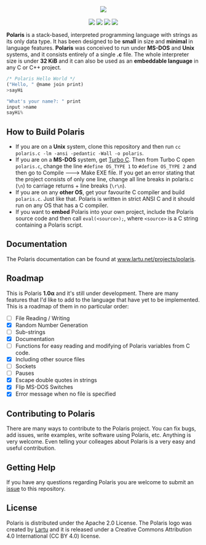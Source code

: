 <p align="center">
  <img src="https://github.com/Lartu/polaris/blob/master/IMG/LOGO.PNG">
  <br><br>
  <img src="https://img.shields.io/badge/version-1.0α-blue.svg">
  <img src="https://img.shields.io/badge/apache-_2.0-yellow">
  <a href="https://www.freenode.net"><img src="https://img.shields.io/badge/irc-%23polarislang-navy"></a>
  <a href="https://t.me/polarislang"><img src="https://img.shields.io/badge/-polarislang-295887?logo=telegram"></a>
  <!--<a href="https://travis-ci.org/Lartu/ldpl"><img src="https://img.shields.io/travis/Lartu/ldpl/master"></a>-->
</p>

**Polaris** is a stack-based, interpreted programming language with strings as its only data type.
It has been designed to be **small** in size and **minimal** in language features. **Polaris** was
conceived to run under **MS-DOS** and **Unix** systems, and it consists entirely of a single **.c** file.
The whole interpreter size is under **32 KiB** and it can also be used as an **embeddable language** in
any C or C++ project.

```javascript
/* Polaris Hello World */
("Hello, " @name join print)
>sayHi

"What's your name?: " print
input >name
sayHi%
```

## How to Build Polaris

- If you are on a **Unix** system, clone this repository and then run `cc polaris.c -lm -ansi -pedantic -Wall -o polaris`.
- If you are on a **MS-DOS** system, get [Turbo C](https://edn.embarcadero.com/article/20841). Then from Turbo C open `polaris.c`, change the line `#define OS_TYPE 1` to `#define OS_TYPE 2` and then go to Compile 🡒 Make EXE file. If you get an error stating that the project consists of only one line, change all line breaks in polaris.c (`\n`) to carriage returns + line breaks (`\r\n`).
- If you are on any **other OS**, get your favourite C compiler and build `polaris.c`. Just like that. Polaris is written in strict ANSI C and it should run on any OS that has a C compiler.
- If you want to **embed** Polaris into your own project, include the Polaris source code and then call `eval(<source>);`,
where `<source>` is a C string containing a Polaris script.

## Documentation

The Polaris documentation can be found at www.lartu.net/projects/polaris.

## Roadmap

This is Polaris **1.0α** and it's still under development. There are many features that I'd like to add to the
language that have yet to be implemented. This is a roadmap of them in no particular order:
- [ ] File Reading / Writing
- [x] Random Number Generation
- [ ] Sub-strings
- [x] Documentation
- [ ] Functions for easy reading and modifying of Polaris variables from C code.
- [x] Including other source files
- [ ] Sockets
- [ ] Pauses
- [x] Escape double quotes in strings
- [X] Flip MS-DOS Switches
- [x] Error message when no file is specified

## Contributing to Polaris

There are many ways to contribute to the Polaris project. You can fix bugs, add issues, write examples,
write software using Polaris, etc. Anything is very welcome. Even telling your colleages about Polaris
is a very easy and useful contribution.

## Getting Help

If you have any questions regarding Polaris you are welcome to submit an [issue](https://github.com/Lartu/polaris/issues) to this repository.

## License

Polaris is distributed under the Apache 2.0 License. The Polaris logo was created by [Lartu](https://github.com/Lartu)
and it is released under a Creative Commons Attribution 4.0 International (CC BY 4.0) license.
